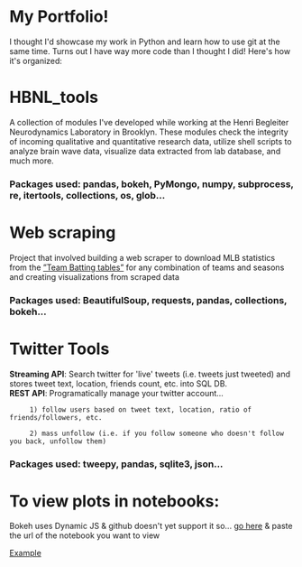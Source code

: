# My Portfolio!
I thought I'd showcase my work in Python and learn how to use git at the same time. Turns out I have way more code than I thought I did! Here's how it's organized:

# HBNL_tools
A collection of modules I've developed while working at the Henri Begleiter Neurodynamics Laboratory in Brooklyn.  These modules check the integrity of incoming qualitative and quantitative research data, utilize shell scripts to analyze brain wave data, visualize data extracted from lab database, and much more.

### Packages used: pandas, bokeh, PyMongo, numpy, subprocess, re, itertools, collections, os, glob...



# Web scraping
Project that involved building a web scraper to download MLB statistics from the [”Team Batting tables”](https://www.baseball-reference.com/teams/NYM/2017.shtml) for any combination of teams and seasons and creating visualizations from scraped data 

### Packages used: BeautifulSoup, requests, pandas, collections, bokeh...

# Twitter Tools
**Streaming API**: Search twitter for 'live' tweets (i.e. tweets just tweeted) and stores tweet text, location, friends count, etc. into SQL DB.  
**REST API**: Programatically manage your twitter account...

	     1) follow users based on tweet text, location, ratio of friends/followers, etc.
	     
	     2) mass unfollow (i.e. if you follow someone who doesn't follow you back, unfollow them)
	     


### Packages used: tweepy, pandas, sqlite3, json... 


# To view plots in notebooks: 

Bokeh uses Dynamic JS & github doesn't yet support it so...
[go here](http://nbviewer.jupyter.org/) & paste the url of the notebook you want to view

[Example](http://nbviewer.jupyter.org/github/FelicianoAnthony/Python_projects/blob/master/web-scraping/br_scraping_walkthrough.ipynb)